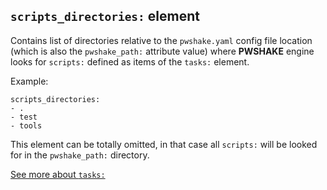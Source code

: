 ## `scripts_directories:` **element**

Contains list of directories relative to the `pwshake.yaml` config file location (which is also the `pwshake_path:` attribute value) where **PWSHAKE** engine looks for `scripts:` defined as items of the `tasks:` element.

Example:
```
scripts_directories:
- .
- test
- tools
```
This element can be totally omitted, in that case all `scripts:` will be looked for in the `pwshake_path:` directory.

[See more about `tasks:`](../doc/tasks.md)
